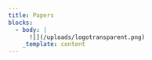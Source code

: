 ```yaml
---
title: Papers
blocks:
  - body: |
      ![](/uploads/logotransparent.png)
    _template: content
---
```




